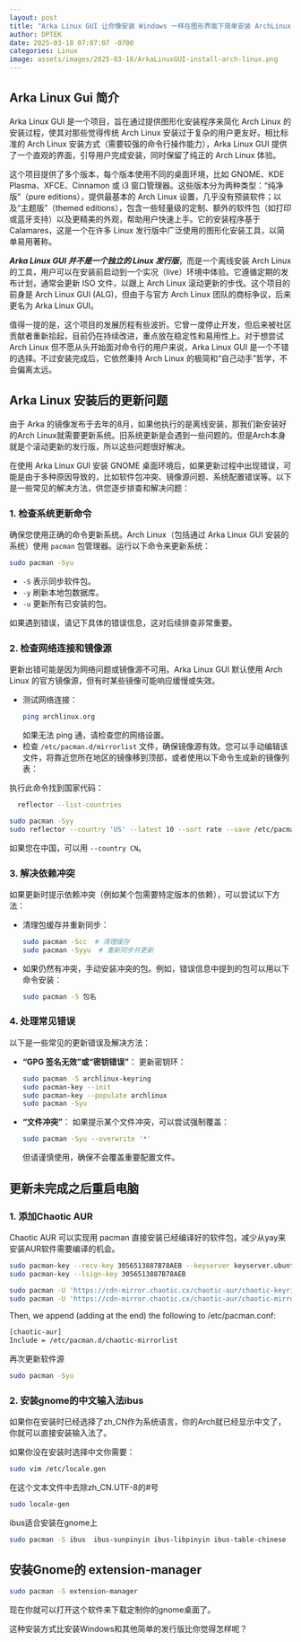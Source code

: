 ```yaml
---
layout: post
title: "Arka Linux GUI 让你像安装 Windows 一样在图形界面下简单安装 ArchLinux 无需任何命令行"
author: DPTEK
date: 2025-03-18 07:07:07 -0700
categories: Linux
image: assets/images/2025-03-18/ArkaLinuxGUI-install-arch-linux.png
---
```


## Arka Linux Gui 简介
Arka Linux GUI 是一个项目，旨在通过提供图形化安装程序来简化 Arch Linux 的安装过程，使其对那些觉得传统 Arch Linux 安装过于复杂的用户更友好。相比标准的 Arch Linux 安装方式（需要较强的命令行操作能力），Arka Linux GUI 提供了一个直观的界面，引导用户完成安装，同时保留了纯正的 Arch Linux 体验。

这个项目提供了多个版本，每个版本使用不同的桌面环境，比如 GNOME、KDE Plasma、XFCE、Cinnamon 或 i3 窗口管理器。这些版本分为两种类型：“纯净版”（pure editions），提供最基本的 Arch Linux 设置，几乎没有预装软件；以及“主题版”（themed editions），包含一些轻量级的定制、额外的软件包（如打印或蓝牙支持）以及更精美的外观，帮助用户快速上手。它的安装程序基于 Calamares，这是一个在许多 Linux 发行版中广泛使用的图形化安装工具，以简单易用著称。

***Arka Linux GUI 并不是一个独立的 Linux 发行版***，而是一个离线安装 Arch Linux 的工具，用户可以在安装前启动到一个实况（live）环境中体验。它遵循定期的发布计划，通常会更新 ISO 文件，以跟上 Arch Linux 滚动更新的步伐。这个项目的前身是 Arch Linux GUI (ALG)，但由于与官方 Arch Linux 团队的商标争议，后来更名为 Arka Linux GUI。

值得一提的是，这个项目的发展历程有些波折。它曾一度停止开发，但后来被社区贡献者重新拾起，目前仍在持续改进，重点放在稳定性和易用性上。对于想尝试 Arch Linux 但不愿从头开始面对命令行的用户来说，Arka Linux GUI 是一个不错的选择。不过安装完成后，它依然秉持 Arch Linux 的极简和“自己动手”哲学，不会偏离太远。

## Arka Linux 安装后的更新问题
由于 Arka 的镜像发布于去年的8月，如果他执行的是离线安装，那我们新安装好的Arch Linux就需要更新系统。旧系统更新是会遇到一些问题的。但是Arch本身就是个滚动更新的发行版，所以这些问题很好解决。

在使用 Arka Linux GUI 安装 GNOME 桌面环境后，如果更新过程中出现错误，可能是由于多种原因导致的，比如软件包冲突、镜像源问题、系统配置错误等。以下是一些常见的解决方法，供您逐步排查和解决问题：

### 1. 检查系统更新命令
确保您使用正确的命令更新系统。Arch Linux（包括通过 Arka Linux GUI 安装的系统）使用 `pacman` 包管理器。运行以下命令来更新系统：
```bash
sudo pacman -Syu
```
- `-S` 表示同步软件包。
- `-y` 刷新本地包数据库。
- `-u` 更新所有已安装的包。

如果遇到错误，请记下具体的错误信息，这对后续排查非常重要。

### 2. 检查网络连接和镜像源
更新出错可能是因为网络问题或镜像源不可用。Arka Linux GUI 默认使用 Arch Linux 的官方镜像源，但有时某些镜像可能响应缓慢或失效。
- 测试网络连接：
  ```bash
  ping archlinux.org
  ```
  如果无法 ping 通，请检查您的网络设置。
- 检查 `/etc/pacman.d/mirrorlist` 文件，确保镜像源有效。您可以手动编辑该文件，将靠近您所在地区的镜像移到顶部，或者使用以下命令生成新的镜像列表：

执行此命令找到国家代码：
```bash
  reflector --list-countries
```

  ```bash
  sudo pacman -Syy
  sudo reflector --country 'US' --latest 10 --sort rate --save /etc/pacman.d/mirrorlist
  ```
  如果您在中国，可以用 `--country CN`。

### 3. 解决依赖冲突
如果更新时提示依赖冲突（例如某个包需要特定版本的依赖），可以尝试以下方法：
- 清理包缓存并重新同步：
  ```bash
  sudo pacman -Scc  # 清理缓存
  sudo pacman -Syyu  # 重新同步并更新
  ```
- 如果仍然有冲突，手动安装冲突的包。例如，错误信息中提到的包可以用以下命令安装：
  ```bash
  sudo pacman -S 包名
  ```

### 4. 处理常见错误
以下是一些常见的更新错误及解决方法：
- **“GPG 签名无效”或“密钥错误”**：
  更新密钥环：
  ```bash
  sudo pacman -S archlinux-keyring
  sudo pacman-key --init
  sudo pacman-key --populate archlinux
  sudo pacman -Syu
  ```
- **“文件冲突”**：
  如果提示某个文件冲突，可以尝试强制覆盖：
  ```bash
  sudo pacman -Syu --overwrite '*'
  ```
  但请谨慎使用，确保不会覆盖重要配置文件。

## 更新未完成之后重启电脑
### 1. 添加Chaotic AUR
Chaotic AUR 可以实现用 pacman 直接安装已经编译好的软件包，减少从yay来安装AUR软件需要编译的机会。

```bash
sudo pacman-key --recv-key 3056513887B78AEB --keyserver keyserver.ubuntu.com
sudo pacman-key --lsign-key 3056513887B78AEB
```
```bash
sudo pacman -U 'https://cdn-mirror.chaotic.cx/chaotic-aur/chaotic-keyring.pkg.tar.zst'
sudo pacman -U 'https://cdn-mirror.chaotic.cx/chaotic-aur/chaotic-mirrorlist.pkg.tar.zst'
```

Then, we append (adding at the end) the following to /etc/pacman.conf:
```bash
[chaotic-aur]
Include = /etc/pacman.d/chaotic-mirrorlist
```
再次更新软件源
```bash
sudo pacman -Syu
```

### 2. 安装gnome的中文输入法ibus

如果你在安装时已经选择了zh_CN作为系统语言，你的Arch就已经显示中文了，你就可以直接安装输入法了。

如果你没在安装时选择中文你需要：
```bash
sudo vim /etc/locale.gen
```
在这个文本文件中去除zh_CN.UTF-8的#号
```bash
sudo locale-gen
```
ibus适合安装在gnome上
```bash
sudo pacman -S ibus  ibus-sunpinyin ibus-libpinyin ibus-table-chinese
```

## 安装Gnome的 extension-manager

```bash
sudo pacman -S extension-manager
```

现在你就可以打开这个软件来下载定制你的gnome桌面了。

这种安装方式比安装Windows和其他简单的发行版比你觉得怎样呢？
